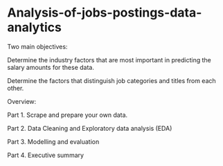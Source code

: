 # Analysis-of-jobs-postings-data-analytics
Two main objectives:

Determine the industry factors that are most important in predicting the salary amounts for these data.

Determine the factors that distinguish job categories and titles from each other.

Overview:

Part 1. Scrape and prepare your own data.

Part 2. Data Cleaning and Exploratory data analysis (EDA)

Part 3. Modelling and evaluation

Part 4. Executive summary
